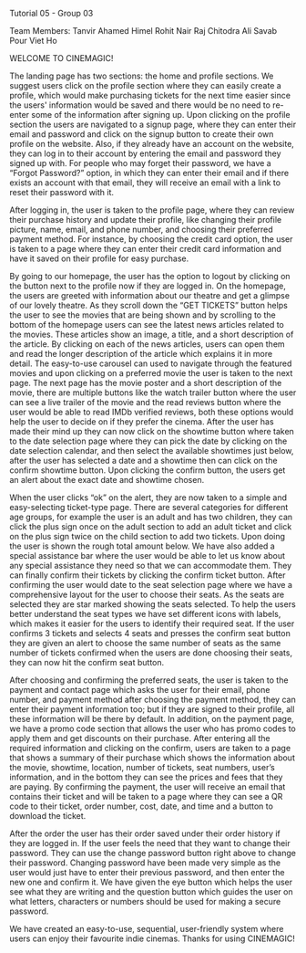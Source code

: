 Tutorial 05 - Group 03

Team Members:
Tanvir Ahamed Himel
Rohit Nair
Raj Chitodra
Ali Savab Pour
Viet Ho



WELCOME TO CINEMAGIC!

The landing page has two sections: the home and profile sections. We suggest users click on the profile section where they can easily create a profile, which would make purchasing tickets for the next time easier since the users' information would be saved and there would be no need to re-enter some of the information after signing up. Upon clicking on the profile section the users are navigated to a signup page, where they can enter their email and password and click on the signup button to create their own profile on the website. Also, if they already have an account on the website, they can log in to their account by entering the email and password they signed up with. For people who may forget their password, we have a “Forgot Password?” option, in which they can enter their email and if there exists an account with that email, they will receive an email with a link to reset their password with it.

After logging in, the user is taken to the profile page, where they can review their purchase history and update their profile, like changing their profile picture, name, email, and phone number, and choosing their preferred payment method. For instance, by choosing the credit card option, the user is taken to a page where they can enter their credit card information and have it saved on their profile for easy purchase.

By going to our homepage, the user has the option to logout by clicking on the button next to the profile now if they are logged in. On the homepage, the users are greeted with information about our theatre and get a glimpse of our lovely theatre. As they scroll down the “GET TICKETS” button helps the user to see the movies that are being shown and by scrolling to the bottom of the homepage users can see the latest news articles related to the movies. These articles show an image, a title, and a short description of the article. By clicking on each of the news articles, users can open them and read the longer description of the article which explains it in more detail. The easy-to-use carousel can used to navigate through the featured movies and upon clicking on a preferred movie the user is taken to the next page. The next page has the movie poster and a short description of the movie, there are multiple buttons like the watch trailer button where the user can see a live trailer of the movie and the read reviews button where the user would be able to read IMDb verified reviews, both these options would help the user to decide on if they prefer the cinema. After the user has made their mind up they can now click on the showtime button where taken to the date selection page where they can pick the date by clicking on the date selection calendar, and then select the available showtimes just below, after the user has selected a date and a showtime then can click on the confirm showtime button. Upon clicking the confirm button, the users get an alert about the exact date and showtime chosen.

When the user clicks “ok” on the alert, they are now taken to a simple and easy-selecting ticket-type page. There are several categories for different age groups, for example the user is an adult and has two children, they can click the plus sign once on the adult section to add an adult ticket and click on the plus sign twice on the child section to add two tickets. Upon doing the user is shown the rough total amount below. We have also added a special assistance bar where the user would be able to let us know about any special assistance they need so that we can accommodate them. They can finally confirm their tickets by clicking the confirm ticket button. After confirming the user would date to the seat selection page where we have a comprehensive layout for the user to choose their seats. As the seats are selected they are star marked showing the seats selected. To help the users better understand the seat types we have set different icons with labels, which makes it easier for the users to identify their required seat. If the user confirms 3 tickets and selects 4 seats and presses the confirm seat button they are given an alert to choose the same number of seats as the same number of tickets confirmed when the users are done choosing their seats, they can now hit the confirm seat button.


After choosing and confirming the preferred seats, the user is taken to the payment and contact page which asks the user for their email, phone number, and payment method after choosing the payment method, they can enter their payment information too; but if they are signed to their profile, all these information will be there by default. In addition, on the payment page, we have a promo code section that allows the user who has promo codes to apply them and get discounts on their purchase. After entering all the required information and clicking on the confirm, users are taken to a page that shows a summary of their purchase which shows the information about the movie, showtime, location, number of tickets, seat numbers, user’s information, and in the bottom they can see the prices and fees that they are paying. By confirming the payment, the user will receive an email that contains their ticket and will be taken to a page where they can see a QR code to their ticket, order number, cost, date, and time and a button to download the ticket.


After the order the user has their order saved under their order history if they are logged in. If the user feels the need that they want to change their password. They can use the change password button right above to change their password. Changing password have been made very simple as the user would just have to enter their previous password, and then enter the new one and confirm it. We have given the eye button which helps the user see what they are writing and the question button which guides the user on what letters, characters or numbers should be used for making a secure password. 

We have created an easy-to-use, sequential, user-friendly system where users can enjoy their favourite indie cinemas. Thanks for using CINEMAGIC!
